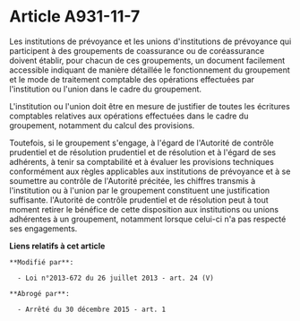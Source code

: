 # Article A931-11-7

Les institutions de prévoyance et les unions d'institutions de prévoyance qui participent à des groupements de coassurance ou
de coréassurance doivent établir, pour chacun de ces groupements, un document facilement accessible indiquant de manière
détaillée le fonctionnement du groupement et le mode de traitement comptable des opérations effectuées par l'institution ou
l'union dans le cadre du groupement. 

L'institution ou l'union doit être en mesure de justifier de toutes les écritures comptables relatives aux opérations
effectuées dans le cadre du groupement, notamment du calcul des provisions. 

Toutefois, si le groupement s'engage, à l'égard de l'Autorité de contrôle prudentiel et de résolution prudentiel et de
résolution et à l'égard de ses adhérents, à tenir sa comptabilité et à évaluer les provisions techniques conformément aux
règles applicables aux institutions de prévoyance et à se soumettre au contrôle de l'Autorité précitée, les chiffres transmis
à l'institution ou à l'union par le groupement constituent une justification suffisante. l'Autorité de contrôle prudentiel et
de résolution peut à tout moment retirer le bénéfice de cette disposition aux institutions ou unions adhérentes à un
groupement, notamment lorsque celui-ci n'a pas respecté ses engagements.

**Liens relatifs à cet article**

	**Modifié par**:

	  - Loi n°2013-672 du 26 juillet 2013 - art. 24 (V)

	**Abrogé par**:

	  - Arrêté du 30 décembre 2015 - art. 1
